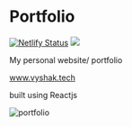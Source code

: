 # Portfolio

[![Netlify Status](https://api.netlify.com/api/v1/badges/7b696ac9-5f27-4958-8c6f-6cf9075fd2f3/deploy-status)](https://app.netlify.com/sites/vyshakg/deploys) ![](https://img.shields.io/github/license/vyshakg/portfolio.svg)

My personal website/ portfolio

www.vyshak.tech

built using Reactjs

![portfolio](https://user-images.githubusercontent.com/17231224/54074610-9e60b900-42ba-11e9-8482-f46d363bd61f.png)
